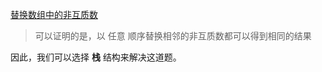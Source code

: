 

[替换数组中的非互质数](https://leetcode-cn.com/problems/replace-non-coprime-numbers-in-array/)

> 可以证明的是，以 任意 顺序替换相邻的非互质数都可以得到相同的结果

因此，我们可以选择 **栈** 结构来解决这道题。